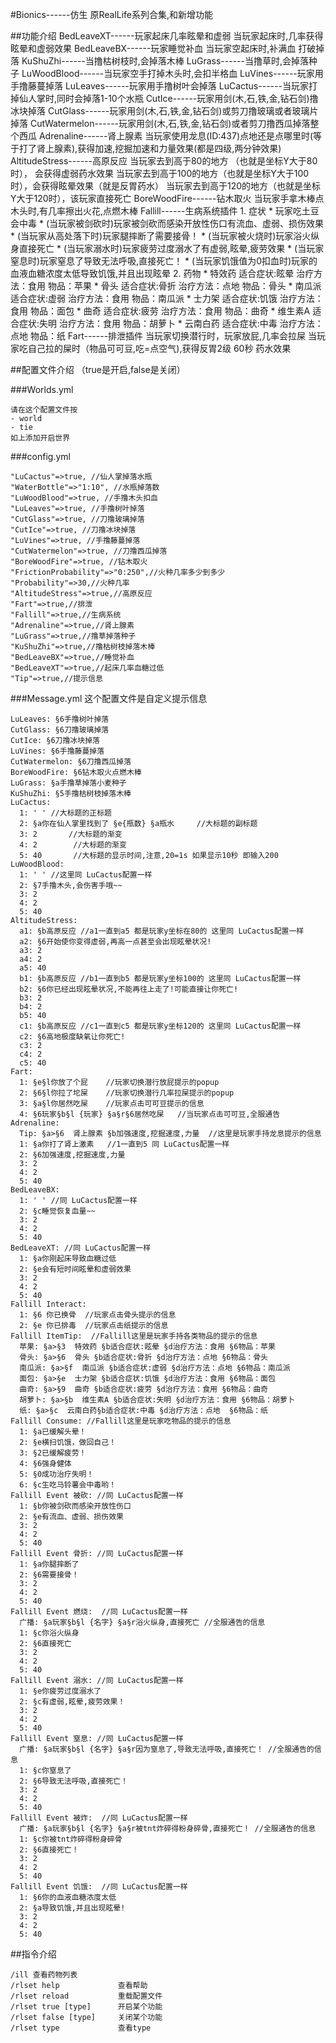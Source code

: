#Bionics------仿生
原RealLife系列合集,和新增功能

##功能介绍
    BedLeaveXT------玩家起床几率眩晕和虚弱 
        当玩家起床时,几率获得眩晕和虚弱效果
    BedLeaveBX------玩家睡觉补血
        当玩家空起床时,补满血
    打破掉落
        KuShuZhi------当撸枯树枝时,会掉落木棒
        LuGrass------当撸草时,会掉落种子
        LuWoodBlood------当玩家空手打掉木头时,会扣半格血
        LuVines------玩家用手撸藤蔓掉落
        LuLeaves------玩家用手撸树叶会掉落
        LuCactus------当玩家打掉仙人掌时,同时会掉落1-10个水瓶
        CutIce------玩家用剑(木,石,铁,金,钻石剑)撸冰块掉落
        CutGlass------玩家用剑(木,石,铁,金,钻石剑)或剪刀撸玻璃或者玻璃片掉落
        CutWatermelon------玩家用剑(木,石,铁,金,钻石剑)或者剪刀撸西瓜掉落整个西瓜
    Adrenaline------肾上腺素
        当玩家使用龙息(ID:437)点地还是点哪里时(等于打了肾上腺素),获得加速,挖掘加速和力量效果(都是四级,两分钟效果)
    AltitudeStress------高原反应
        当玩家去到高于80的地方 （也就是坐标Y大于80时）， 会获得虚弱药水效果
        当玩家去到高于100的地方（也就是坐标Y大于100时），会获得眩晕效果（就是反胃药水）
        当玩家去到高于120的地方（也就是坐标Y大于120时），该玩家直接死亡
    BoreWoodFire------钻木取火
        当玩家手拿木棒点木头时,有几率擦出火花,点燃木棒
    Fallill------生病系统插件
        1. 症状
          * 玩家吃土豆会中毒
          * (当玩家被剑砍时)玩家被剑砍而感染开放性伤口有流血、虚弱、损伤效果
          * (当玩家从高处落下时)玩家腿摔断了需要接骨！
          * (当玩家被火烧时)玩家浴火纵身直接死亡
          * (当玩家溺水时)玩家疲劳过度溺水了有虚弱,眩晕,疲劳效果
          * (当玩家窒息时)玩家窒息了导致无法呼吸,直接死亡！
          * (当玩家饥饿值为0扣血时)玩家的血液血糖浓度太低导致饥饿,并且出现眩晕
        2. 药物
          * 特效药    适合症状:眩晕  治疗方法：食用 物品：苹果
          * 骨头     适合症状:骨折  治疗方法：点地 物品：骨头
          * 南瓜派   适合症状:虚弱  治疗方法：食用 物品：南瓜派
          * 士力架   适合症状:饥饿  治疗方法：食用 物品：面包
          * 曲奇     适合症状:疲劳  治疗方法：食用 物品：曲奇
          * 维生素A  适合症状:失明  治疗方法：食用 物品：胡萝卜
          * 云南白药 适合症状:中毒  治疗方法：点地 物品：纸
    Fart------排泄插件
        当玩家切换潜行时，玩家放屁,几率会拉屎
        当玩家吃自己拉的屎时（物品可可豆,吃=点空气),获得反胃2级 60秒 药水效果
        
##配置文件介绍 （true是开启,false是关闭）

###Worlds.yml

    请在这个配置文件按
    - world
    - tie
    如上添加开启世界
    
###config.yml

    "LuCactus"=>true, //仙人掌掉落水瓶
    "WaterBottle"=>"1:10", //水瓶掉落数
    "LuWoodBlood"=>true, //手撸木头扣血
    "LuLeaves"=>true, //手撸树叶掉落
    "CutGlass"=>true, //刀撸玻璃掉落
    "CutIce"=>true, //刀撸冰块掉落
    "LuVines"=>true, //手撸藤蔓掉落
    "CutWatermelon"=>true, //刀撸西瓜掉落
    "BoreWoodFire"=>true, //钻木取火
    "FrictionProbability"=>"0:250",//火种几率多少到多少
    "Probability"=>30,//火种几率
    "AltitudeStress"=>true,//高原反应
    "Fart"=>true,//排泄
    "Fallill"=>true,//生病系统
    "Adrenaline"=>true,//肾上腺素
    "LuGrass"=>true,//撸草掉落种子
    "KuShuZhi"=>true,//撸枯树枝掉落木棒
    "BedLeaveBX"=>true,//睡觉补血
    "BedLeaveXT"=>true,//起床几率血糖过低
    "Tip"=>true,//提示信息
            
###Message.yml 这个配置文件是自定义提示信息

    LuLeaves: §6手撸树叶掉落
    CutGlass: §6刀撸玻璃掉落
    CutIce: §6刀撸冰块掉落
    LuVines: §6手撸藤蔓掉落
    CutWatermelon: §6刀撸西瓜掉落
    BoreWoodFire: §6钻木取火点燃木棒
    LuGrass: §a手撸草掉落小麦种子
    KuShuZhi: §5手撸枯树枝掉落木棒
    LuCactus:
      1: ' ' //大标题的正标题
      2: §a你在仙人掌里找到了 §e{瓶数} §a瓶水     //大标题的副标题
      3: 2       //大标题的渐变
      4: 2        //大标题的渐变
      5: 40       //大标题的显示时间,注意,20=1s 如果显示10秒 即输入200
    LuWoodBlood:
      1: ' ' //这里同 LuCactus配置一样
      2: §7手撸木头,会伤害手哦~~
      3: 2
      4: 2
      5: 40
    AltitudeStress:
      a1: §b高原反应 //a1一直到a5 都是玩家y坐标在80的 这里同 LuCactus配置一样
      a2: §6开始使你变得虚弱,再高一点甚至会出现眩晕状况!
      a3: 2
      a4: 2
      a5: 40
      b1: §b高原反应 //b1一直到b5 都是玩家y坐标100的 这里同 LuCactus配置一样
      b2: §6你已经出现眩晕状况,不能再往上走了!可能直接让你死亡!
      b3: 2
      b4: 2
      b5: 40
      c1: §b高原反应 //c1一直到c5 都是玩家y坐标120的 这里同 LuCactus配置一样
      c2: §6高地极度缺氧让你死亡!
      c3: 2
      c4: 2
      c5: 40
    Fart:
      1: §e§l你放了个屁    //玩家切换潜行放屁提示的popup
      2: §6§l你拉了坨屎    //玩家切换潜行几率拉屎提示的popup
      3: §a§l你居然吃屎    //玩家点击可可豆提示的信息
      4: §6玩家§b§l {玩家} §a§r§6居然吃屎   //当玩家点击可可豆,全服通告
    Adrenaline:
      Tip: §a>§6  肾上腺素 §b加强速度,挖掘速度,力量  //这里是玩家手持龙息提示的信息
      1: §a你打了肾上激素   //1一直到5 同 LuCactus配置一样
      2: §6加强速度,挖掘速度,力量
      3: 2
      4: 2
      5: 40
    BedLeaveBX:
      1: ' ' //同 LuCactus配置一样
      2: §c睡觉恢复血量~~
      3: 2
      4: 2
      5: 40
    BedLeaveXT: //同 LuCactus配置一样
      1: §a你刚起床导致血糖过低
      2: §e会有短时间眩晕和虚弱效果
      3: 2
      4: 2
      5: 40
    Fallill Interact:
      1: §6 你已换骨  //玩家点击骨头提示的信息
      2: §e 你已排毒  //玩家点击纸提示的信息
    Fallill ItemTip:  //Fallill这里是玩家手持各类物品的提示的信息
      苹果: §a>§3  特效药 §b适合症状:眩晕 §d治疗方法：食用 §6物品：苹果  
      骨头: §a>§6  骨头 §b适合症状:骨折 §d治疗方法：点地 §6物品：骨头
      南瓜派: §a>§f  南瓜派 §b适合症状:虚弱 §d治疗方法：点地 §6物品：南瓜派
      面包: §a>§e  士力架 §b适合症状:饥饿 §d治疗方法：食用 §6物品：面包
      曲奇: §a>§9  曲奇 §b适合症状:疲劳 §d治疗方法：食用 §6物品：曲奇
      胡萝卜: §a>§b  维生素A §b适合症状:失明 §d治疗方法：食用 §6物品：胡萝卜
      纸: §a>§c  云南白药§b适合症状:中毒 §d治疗方法：点地  §6物品：纸
    Fallill Consume: //Fallill这里是玩家吃物品的提示的信息
      1: §a已缓解头晕！
      2: §e横扫饥饿，做回自己！
      3: §2已缓解疲劳！
      4: §6强身健体
      5: §0成功治疗失明！
      6: §c生吃马铃薯会中毒哟！
    Fallill Event 被砍: //同 LuCactus配置一样
      1: §b你被剑砍而感染开放性伤口
      2: §e有流血、虚弱、损伤效果
      3: 2
      4: 2
      5: 40
    Fallill Event 骨折: //同 LuCactus配置一样
      1: §a你腿摔断了
      2: §6需要接骨！
      3: 2
      4: 2
      5: 40
    Fallill Event 燃烧:  //同 LuCactus配置一样
      广播: §a玩家§b§l {名字} §a§r浴火纵身,直接死亡 //全服通告的信息
      1: §c你浴火纵身
      2: §6直接死亡
      3: 2
      4: 2
      5: 40
    Fallill Event 溺水: //同 LuCactus配置一样
      1: §e你疲劳过度溺水了
      2: §c有虚弱,眩晕,疲劳效果！
      3: 2
      4: 2
      5: 40
    Fallill Event 窒息: //同 LuCactus配置一样
      广播: §a玩家§b§l {名字} §a§r因为窒息了,导致无法呼吸,直接死亡！ //全服通告的信息
      1: §c你窒息了
      2: §6导致无法呼吸,直接死亡！
      3: 2
      4: 2
      5: 40
    Fallill Event 被炸:  //同 LuCactus配置一样
      广播: §a玩家§b§l {名字} §a§r被tnt炸碎得粉身碎骨,直接死亡！ //全服通告的信息
      1: §c你被tnt炸碎得粉身碎骨
      2: §6直接死亡！
      3: 2
      4: 2
      5: 40
    Fallill Event 饥饿:  //同 LuCactus配置一样
      1: §6你的血液血糖浓度太低
      2: §a导致饥饿,并且出现眩晕!
      3: 2
      4: 2
      5: 40

    
##指令介绍

    /ill 查看药物列表
    /rlset help             查看帮助
    /rlset reload           重载配置文件
    /rlset true [type]      开启某个功能
    /rlset false [type]     关闭某个功能
    /rlset type             查看type

